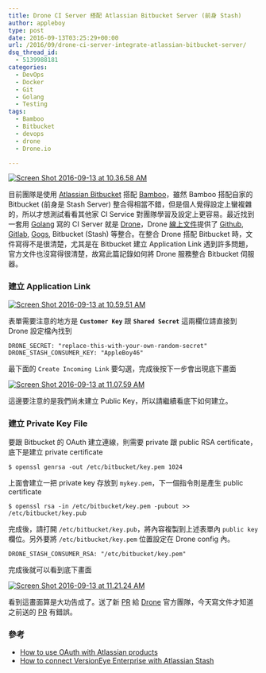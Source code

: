 ```yaml
---
title: Drone CI Server 搭配 Atlassian Bitbucket Server (前身 Stash)
author: appleboy
type: post
date: 2016-09-13T03:25:29+00:00
url: /2016/09/drone-ci-server-integrate-atlassian-bitbucket-server/
dsq_thread_id:
  - 5139988181
categories:
  - DevOps
  - Docker
  - Git
  - Golang
  - Testing
tags:
  - Bamboo
  - Bitbucket
  - devops
  - drone
  - Drone.io

---
```

<a data-flickr-embed="true"  href="https://www.flickr.com/photos/appleboy/29645454615/in/dateposted-public/" title="Screen Shot 2016-09-13 at 10.36.58 AM"><img src="https://i2.wp.com/c8.staticflickr.com/9/8044/29645454615_79d329eacb_z.jpg?resize=640%2C361&#038;ssl=1" alt="Screen Shot 2016-09-13 at 10.36.58 AM" data-recalc-dims="1" /></a>

目前團隊是使用 [Atlassian Bitbucket][1] 搭配 [Bamboo][2]，雖然 Bamboo 搭配自家的 Bitbucket (前身是 Stash Server) 整合得相當不錯，但是個人覺得設定上蠻複雜的，所以才想測試看看其他家 CI Service 對團隊學習及設定上更容易。最近找到一套用 [Golang][3] 寫的 CI Server 就是 [Drone][4]，Drone [線上文件][5]提供了 [Github][6], [Gitlab][7], [Gogs][8], Bitbucket (Stash) 等整合。在整合 Drone 搭配 Bitbucket 時，文件寫得不是很清楚，尤其是在 Bitbucket 建立 Application Link 遇到許多問題，官方文件也沒寫得很清楚，故寫此篇記錄如何將 Drone 服務整合 Bitbucket 伺服器。

<!--more-->

### 建立 Application Link

<a data-flickr-embed="true"  href="https://www.flickr.com/photos/appleboy/29534966392/in/dateposted-public/" title="Screen Shot 2016-09-13 at 10.59.51 AM"><img src="https://i2.wp.com/c1.staticflickr.com/9/8524/29534966392_7978a89b1c_o.png?resize=481%2C713&#038;ssl=1" alt="Screen Shot 2016-09-13 at 10.59.51 AM" data-recalc-dims="1" /></a>

表單需要注意的地方是 **`Customer Key`** 跟 **`Shared Secret`** 這兩欄位請直接到 Drone 設定檔內找到

<pre><code class="language-yml">DRONE_SECRET: "replace-this-with-your-own-random-secret"
DRONE_STASH_CONSUMER_KEY: "AppleBoy46"</code></pre>

最下面的 `Create Incoming Link` 要勾選，完成後按下一步會出現底下畫面

<a data-flickr-embed="true"  href="https://www.flickr.com/photos/appleboy/29355412370/in/dateposted-public/" title="Screen Shot 2016-09-13 at 11.07.59 AM"><img src="https://i2.wp.com/c1.staticflickr.com/9/8305/29355412370_64468fd44b_o.png?resize=484%2C498&#038;ssl=1" alt="Screen Shot 2016-09-13 at 11.07.59 AM" data-recalc-dims="1" /></a>

這邊要注意的是我們尚未建立 Public Key，所以請繼續看底下如何建立。

### 建立 Private Key File

要跟 Bitbucket 的 OAuth 建立連線，則需要 private 跟 public RSA certificate，底下是建立 private certificate

<pre><code class="language-bash">$ openssl genrsa -out /etc/bitbucket/key.pem 1024</code></pre>

上面會建立一把 private key 存放到 `mykey.pem`，下一個指令則是產生 public certificate

<pre><code class="language-bash">$ openssl rsa -in /etc/bitbucket/key.pem -pubout &gt;&gt; /etc/bitbucket/key.pub</code></pre>

完成後，請打開 `/etc/bitbucket/key.pub`，將內容複製到上述表單內 `public key` 欄位。另外要將 `/etc/bitbucket/key.pem` 位置設定在 Drone config 內。

<pre><code class="language-bash">DRONE_STASH_CONSUMER_RSA: "/etc/bitbucket/key.pem"</code></pre>

完成後就可以看到底下畫面

<a data-flickr-embed="true"  href="https://www.flickr.com/photos/appleboy/29646154235/in/dateposted-public/" title="Screen Shot 2016-09-13 at 11.21.24 AM"><img src="https://i1.wp.com/c1.staticflickr.com/9/8056/29646154235_d8e02723b1_o.png?resize=583%2C344&#038;ssl=1" alt="Screen Shot 2016-09-13 at 11.21.24 AM" data-recalc-dims="1" /></a>

看到這畫面算是大功告成了。送了新 [PR][9] 給 [Drone][10] 官方團隊，今天寫文件才知道之前送的 [PR][11] 有錯誤。

### 參考

  * [How to use OAuth with Atlassian products][12]
  * [How to connect VersionEye Enterprise with Atlassian Stash][13]

 [1]: https://www.atlassian.com/software/bitbucket/server
 [2]: https://www.atlassian.com/software/bamboo
 [3]: https://golang.org/
 [4]: https://drone.io/
 [5]: http://readme.drone.io/
 [6]: https://github.com/
 [7]: https://about.gitlab.com/
 [8]: https://gogs.io/
 [9]: https://github.com/drone/docs/pull/180
 [10]: https://github.com/drone/drone
 [11]: https://github.com/drone/docs/pull/169
 [12]: https://www.mibexsoftware.com/blog/how-to-use-oauth-with-atlassian-products/
 [13]: https://blog.versioneye.com/2014/10/06/how-to-connect-versioneye-enterprise-with-atlassian-stash/